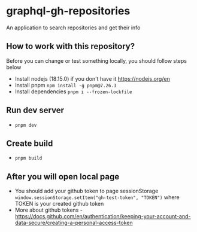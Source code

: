# graphql-gh-repositories
An application to search repositories and get their info

## How to work with this repository?
Before you can change or test something locally, you should follow steps below

- Install nodejs (18.15.0) if you don't have it https://nodejs.org/en
- Install pnpm 
`npm install -g pnpm@7.26.3`
- Install dependencies
`pnpm i --frozen-lockfile`
## Run dev server 
- `pnpm dev`
## Create build
- `pnpm build`

## After you will open local page
- You should add your github token to page sessionStorage `window.sessionStorage.setItem("gh-test-token", "TOKEN")` where TOKEN is your created github token
- More about github tokens - https://docs.github.com/en/authentication/keeping-your-account-and-data-secure/creating-a-personal-access-token
